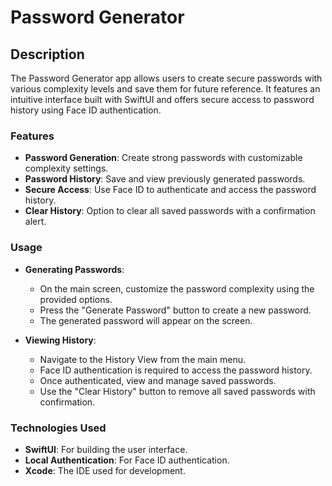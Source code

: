 # Password Generator

## Description

The Password Generator app allows users to create secure passwords with various complexity levels and save them for future reference. It features an intuitive interface built with SwiftUI and offers secure access to password history using Face ID authentication.

### Features

- **Password Generation**: Create strong passwords with customizable complexity settings.
- **Password History**: Save and view previously generated passwords.
- **Secure Access**: Use Face ID to authenticate and access the password history.
- **Clear History**: Option to clear all saved passwords with a confirmation alert.

### Usage

- **Generating Passwords**: 
  - On the main screen, customize the password complexity using the provided options.
  - Press the "Generate Password" button to create a new password.
  - The generated password will appear on the screen.

- **Viewing History**:
  - Navigate to the History View from the main menu.
  - Face ID authentication is required to access the password history.
  - Once authenticated, view and manage saved passwords.
  - Use the "Clear History" button to remove all saved passwords with confirmation.

### Technologies Used

- **SwiftUI**: For building the user interface.
- **Local Authentication**: For Face ID authentication.
- **Xcode**: The IDE used for development.
